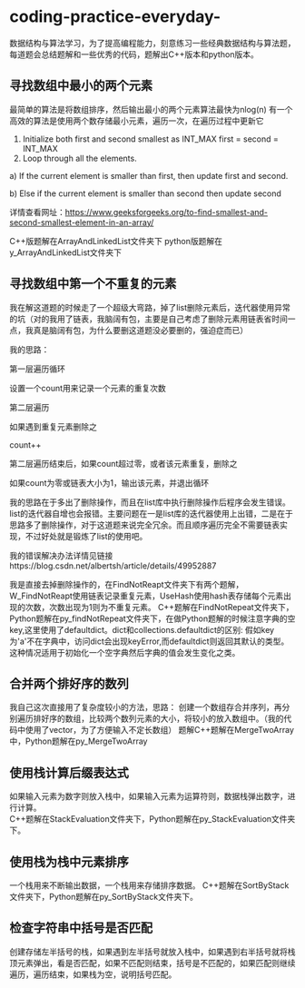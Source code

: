 # coding-practice-everyday-
数据结构与算法学习，为了提高编程能力，刻意练习一些经典数据结构与算法题，每道题会总结题解和一些优秀的代码，题解出C++版本和python版本。
## 寻找数组中最小的两个元素
最简单的算法是将数组排序，然后输出最小的两个元素算法最快为nlog(n)
有一个高效的算法是使用两个数存储最小元素，遍历一次，在遍历过程中更新它
1) Initialize both first and second smallest as INT_MAX
   first = second = INT_MAX
2) Loop through all the elements.
  
  a) If the current element is smaller than first, then update first 
       and second. 
   
  b) Else if the current element is smaller than second then update 
    second
  
  详情查看网址：https://www.geeksforgeeks.org/to-find-smallest-and-second-smallest-element-in-an-array/
  
  C++版题解在ArrayAndLinkedList文件夹下
  python版题解在y_ArrayAndLinkedList文件夹下
  ## 寻找数组中第一个不重复的元素
  我在解这道题的时候走了一个超级大弯路，掉了list删除元素后，迭代器使用异常的坑（对的我用了链表，我脑阔有包，主要是自己考虑了删除元素用链表省时间一点，我真是脑阔有包，为什么要删这道题没必要删的，强迫症而已）
  
我的思路：

第一层遍历循环

设置一个count用来记录一个元素的重复次数

第二层遍历

如果遇到重复元素删除之

count++

第二层遍历结束后，如果count超过零，或者该元素重复，删除之

如果count为零或链表大小为1，输出该元素，并退出循环

我的思路在于多出了删除操作，而且在list库中执行删除操作后程序会发生错误。list的迭代器自增也会报错。主要问题在一是list库的迭代器使用上出错，二是在于思路多了删除操作，对于这道题来说完全冗余。而且顺序遍历完全不需要链表实现，不过好处就是锻炼了list的使用吧。

我的错误解决办法详情见链接https://blog.csdn.net/albertsh/article/details/49952887

我是直接去掉删除操作的，在FindNotReapt文件夹下有两个题解，W_FindNotReapt使用链表记录重复元素，UseHash使用hash表存储每个元素出现的次数，次数出现为1则为不重复元素。
C++题解在FindNotRepeat文件夹下，
Python题解在py_findNotRepeat文件夹下，在做Python题解的时候注意字典的空key,这里使用了defaultdict。dict和collections.defaultdict的区别:
假如key为'a'不在字典中，访问dict会出现keyError,而defaultdict则返回其默认的类型。这种情况适用于初始化一个空字典然后字典的值会发生变化之类。
## 合并两个排好序的数列
我自己这次直接用了复杂度较小的方法，思路：
创建一个数组存合并序列，再分别遍历排好序的数组，比较两个数列元素的大小，将较小的放入数组中。（我的代码中使用了vector，为了方便输入不定长数组）
题解C++题解在MergeTwoArray中，Python题解在py_MergeTwoArray
## 使用栈计算后缀表达式
如果输入元素为数字则放入栈中，如果输入元素为运算符则，数据栈弹出数字，进行计算。  
C++题解在StackEvaluation文件夹下，Python题解在py_StackEvaluation文件夹下。
## 使用栈为栈中元素排序
一个栈用来不断输出数据，一个栈用来存储排序数据。
C++题解在SortByStack文件夹下，Python题解在py_SortByStack文件夹下。
## 检查字符串中括号是否匹配
创建存储左半括号的栈，如果遇到左半括号就放入栈中，如果遇到右半括号就将栈顶元素弹出，看是否匹配，如果不匹配则结束，括号是不匹配的，如果匹配则继续遍历，遍历结束，如果栈为空，说明括号匹配。
